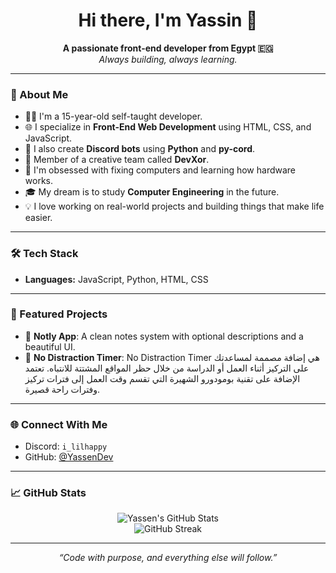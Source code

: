 <h1 align="center">Hi there, I'm Yassin 👋</h1>

<p align="center">
  <b>A passionate front-end developer from Egypt 🇪🇬</b><br>
  <i>Always building, always learning.</i>
</p>

---

### 🚀 About Me

- 🧑‍💻 I'm a 15-year-old self-taught developer.
- 🌐 I specialize in **Front-End Web Development** using HTML, CSS, and JavaScript.
- 🤖 I also create **Discord bots** using **Python** and **py-cord**.
- 🧠 Member of a creative team called **DevXor**.
- 🧩 I'm obsessed with fixing computers and learning how hardware works.
- 🎓 My dream is to study **Computer Engineering** in the future.
- 💡 I love working on real-world projects and building things that make life easier.

---

### 🛠️ Tech Stack

- **Languages:** JavaScript, Python, HTML, CSS

---

### 📌 Featured Projects

- 🔹 **Notly App**: A clean notes system with optional descriptions and a beautiful UI.
- 🔹 **No Distraction Timer**: No Distraction Timer هي إضافة مصممة لمساعدتك على التركيز أثناء العمل أو الدراسة من خلال حظر المواقع المشتتة للانتباه. تعتمد الإضافة على تقنية بومودورو الشهيرة التي تقسم وقت العمل إلى فترات تركيز وفترات راحة قصيرة.



---

### 🌐 Connect With Me

- Discord: `i_lilhappy`
- GitHub: [@YassenDev](https://github.com/YassenDev)

---

### 📈 GitHub Stats

<p align="center">
  <img src="https://github-readme-stats.vercel.app/api?username=YassenDev&show_icons=true&theme=radical" alt="Yassen's GitHub Stats"/>
  <br>
  <img src="https://github-readme-streak-stats.herokuapp.com/?user=YassenDev&theme=radical" alt="GitHub Streak"/>
</p>

---

<p align="center">
  <i>“Code with purpose, and everything else will follow.”</i>
</p>
